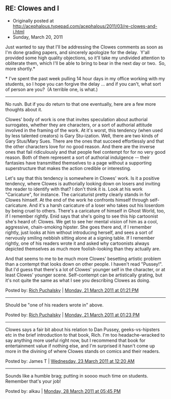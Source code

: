## RE: Clowes and I

 * Originally posted at http://acephalous.typepad.com/acephalous/2011/03/re-clowes-and-i.html
 * Sunday, March 20, 2011

Just wanted to say that I'll be addressing the Clowes comments as soon as I'm done grading papers, and sincerely apologize for the delay.  Y'all provided some high quality objections, so it'll take my undivided attention to obliterate them, which I'll be able to bring to bear in the next day or two.  So, more shortly.\*

\* I've spent the past week pulling 14 hour days in my office working with my students, so I hope you can forgive the delay ... and if you can't, what sort of person are you?  (A terrible one, is what.)

* * *

No rush.  But if you do return to that one eventually, here are a few more thoughts about it.

Clowes' body of work is one that invites speculation about authorial surrogates, whether they are characters, or a sort of authorial attitude involved in the framing of the work.  At it's worst, this tendency (when used by less talented creators) is Gary Stu-ization.  Well, there are two kinds of Gary Stus/Mary Sues.  There are the ones that succeed effortlessly and that the other characters love for no good reason.  And there are the inverse ones that fail ridiculously and that people feel contempt for for no very good reason.  Both of them represent a sort of authorial indulgence -- their fantasies have transmitted themselves to a page without a supporting superstructure that makes the action credible or interesting.

Let's say that this tendency is somewhere in Clowes' work.  Is it a positive tendency, where Clowes is authorially looking down on losers and inviting the reader to identify with that?  I don't think it is.  Look at his work "Caricature", for instance.  The caricaturist pretty clearly stands in for Clowes himself.   At the end of the work he confronts himself through self-caricature.  And it's a harsh caricature of a loser who takes out his loserdom by being cruel to others.  There's a caricature of himself in Ghost World, too, if I remember rightly.  Enid says that she's going to see this hip cartoonist she's heard of: Clowes.  We get to see her mental vision of him as a cool, aggressive, chain-smoking hipster.  She goes there and, if I remember rightly, just looks at him without introducing herself, and sees a sort of nervously smiling nebbish sitting alone at a signing table.  If I remember rightly, one of his readers wrote it and asked why cartoonists always depicted themselves as much more foolish-looking than they actually are.

And that seems to me to be much more Clowes' besetting artistic problem than a contempt that looks down on other people.  I haven't read "Pussey!".  But I'd guess that there's a lot of Clowes' younger self in the character, or at least Clowes' younger scene.  Self-contempt can be artistically grating, but it's not quite the same as what I see you describing Clowes as doing.

Posted by: [Rich Puchalsky](http://rpuchalsky.blogspot.com) | [Monday, 21 March 2011 at 01:21 PM](http://acephalous.typepad.com/acephalous/2011/03/re-clowes-and-i.html?cid=6a00d8341c2df453ef014e60044924970c#comment-6a00d8341c2df453ef014e60044924970c)

* * *

Should be "one of his readers wrote in" above.

Posted by: [Rich Puchalsky](http://rpuchalsky.blogspot.com) | [Monday, 21 March 2011 at 01:23 PM](http://acephalous.typepad.com/acephalous/2011/03/re-clowes-and-i.html?cid=6a00d8341c2df453ef0147e35f00e0970b#comment-6a00d8341c2df453ef0147e35f00e0970b)

* * *

Clowes says a fair bit about his relation to Dan Pussey, geeks-vs-hipsters etc in the brief introduction to that book, Rich.  I'm too headache-wracked to say anything more useful right now, but I recommend that book for entertainment value if nothing else, and I'm surprised it hasn't come up more in the divining of where Clowes stands on comics and their readers.

Posted by: James T | [Wednesday, 23 March 2011 at 12:20 AM](http://acephalous.typepad.com/acephalous/2011/03/re-clowes-and-i.html?cid=6a00d8341c2df453ef0147e3678439970b#comment-6a00d8341c2df453ef0147e3678439970b)

* * *

Sounds like a humble brag; putting in soooo much time on students.  Remember that's your job!

Posted by: alkau | [Monday, 28 March 2011 at 05:45 PM](http://acephalous.typepad.com/acephalous/2011/03/re-clowes-and-i.html?cid=6a00d8341c2df453ef014e87076dc9970d#comment-6a00d8341c2df453ef014e87076dc9970d)

